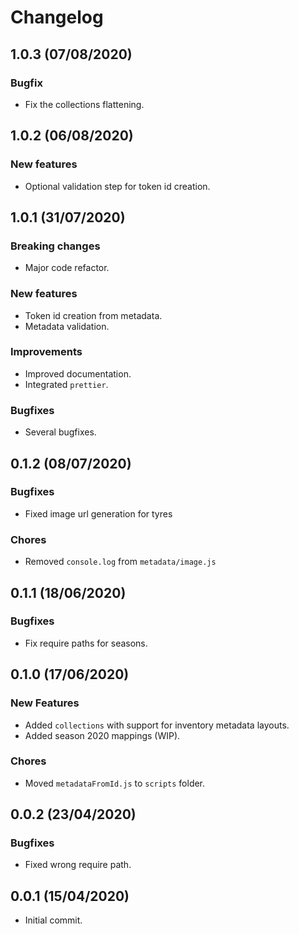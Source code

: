 # Changelog

## 1.0.3 (07/08/2020)

### Bugfix
 * Fix the collections flattening.

## 1.0.2 (06/08/2020)

### New features
 * Optional validation step for token id creation.

## 1.0.1 (31/07/2020)

### Breaking changes
 * Major code refactor.

### New features
 * Token id creation from metadata.
 * Metadata validation.

### Improvements
 * Improved documentation.
 * Integrated `prettier`.

### Bugfixes
* Several bugfixes.

## 0.1.2 (08/07/2020)

### Bugfixes
* Fixed image url generation for tyres

### Chores
* Removed `console.log` from `metadata/image.js`

## 0.1.1 (18/06/2020)

### Bugfixes
* Fix require paths for seasons.

## 0.1.0 (17/06/2020)

### New Features
* Added `collections` with support for inventory metadata layouts.
* Added season 2020 mappings (WIP).

### Chores
 * Moved `metadataFromId.js` to `scripts` folder.

## 0.0.2 (23/04/2020)

### Bugfixes
* Fixed wrong require path.

## 0.0.1 (15/04/2020)
* Initial commit.
